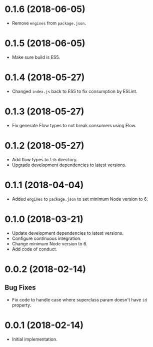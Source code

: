 # 0.1.6 (2018-06-05)

*   Remove `engines` from `package.json`.

# 0.1.5 (2018-06-05)

*   Make sure build is ES5.

# 0.1.4 (2018-05-27)

*   Changed `index.js` back to ES5 to fix consumption by ESLint.


# 0.1.3 (2018-05-27)

*   Fix generate Flow types to not break consumers using Flow.

# 0.1.2 (2018-05-27)

*  Add flow types to `lib` directory.
* Upgrade development dependencies to latest versions.


# 0.1.1 (2018-04-04)

*   Added `engines` to `package.json` to set minimum Node version to 6.


# 0.1.0 (2018-03-21)

*   Update development dependencies to latest versions.
*   Configure continuous integration.
*   Change minimum Node version to 6.
*   Add code of conduct.

# 0.0.2 (2018-02-14)

## Bug Fixes

*   Fix code to handle case where superclass param doesn't have `id` property.

# 0.0.1 (2018-02-14)

*   Initial implementation.
